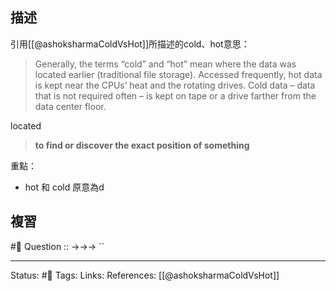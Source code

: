 
## 描述

引用[[@ashoksharmaColdVsHot]]所描述的cold、hot意思：
> Generally, the terms “cold” and “hot” mean where the data was located earlier (traditional file storage).
> Accessed frequently, hot data is kept near the CPUs’ heat and the rotating drives. Cold data – data that is not required often – is kept on tape or a drive farther from the data center floor.


located
> **to find or discover the exact position of something**

重點：
- hot 和 cold 原意為d


## 複習
#🧠 Question :: ->->-> ``

---
Status: #🌱 
Tags:
Links:
References:
[[@ashoksharmaColdVsHot]]